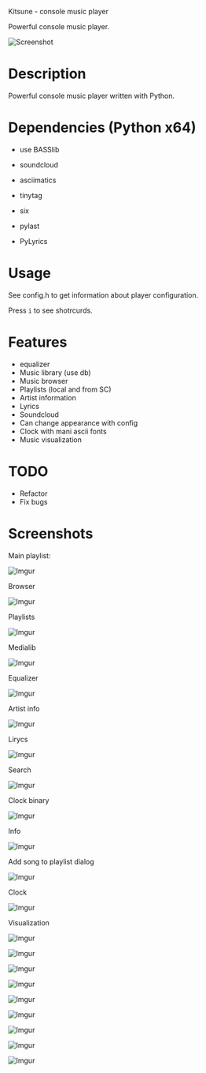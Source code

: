 Kitsune - console music player


Powerful console music player.

![Screenshot](https://github.com/J-CITY/kitsune/blob/master/screens/0.png)

# Description
Powerful console music player written with Python.

# Dependencies (Python x64)
* use BASSlib

* soundcloud
* asciimatics
* tinytag
* six
* pylast
* PyLyrics

# Usage

See config.h to get information about player configuration.

Press `i` to see shotrcurds.

# Features

* equalizer
* Music library (use db)
* Music browser
* Playlists (local and from SC)
* Artist information
* Lyrics
* Soundcloud
* Can change appearance with config
* Clock with mani ascii fonts
* Music visualization

# TODO

* Refactor
* Fix bugs

# Screenshots

Main playlist:

![Imgur](https://github.com/J-CITY/kitsune/blob/master/screens/0.png)

Browser

![Imgur](https://github.com/J-CITY/kitsune/blob/master/screens/1.png)

Playlists

![Imgur](https://github.com/J-CITY/kitsune/blob/master/screens/2.png)

Medialib

![Imgur](https://github.com/J-CITY/kitsune/blob/master/screens/3.png)

Equalizer

![Imgur](https://github.com/J-CITY/kitsune/blob/master/screens/4.png)

Artist info

![Imgur](https://github.com/J-CITY/kitsune/blob/master/screens/5.png)

Lirycs

![Imgur](https://github.com/J-CITY/kitsune/blob/master/screens/6.png)

Search

![Imgur](https://github.com/J-CITY/kitsune/blob/master/screens/7.png)

Clock binary

![Imgur](https://github.com/J-CITY/kitsune/blob/master/screens/8.png)

Info

![Imgur](https://github.com/J-CITY/kitsune/blob/master/screens/9.png)

Add song to playlist dialog

![Imgur](https://github.com/J-CITY/kitsune/blob/master/screens/10.png)

Clock

![Imgur](https://github.com/J-CITY/kitsune/blob/master/screens/11.png)

Visualization

![Imgur](https://github.com/J-CITY/kitsune/blob/master/screens/12.png)

![Imgur](https://github.com/J-CITY/kitsune/blob/master/screens/13.png)

![Imgur](https://github.com/J-CITY/kitsune/blob/master/screens/14.png)

![Imgur](https://github.com/J-CITY/kitsune/blob/master/screens/15.png)

![Imgur](https://github.com/J-CITY/kitsune/blob/master/screens/16.png)

![Imgur](https://github.com/J-CITY/kitsune/blob/master/screens/17.png)

![Imgur](https://github.com/J-CITY/kitsune/blob/master/screens/18.png)

![Imgur](https://github.com/J-CITY/kitsune/blob/master/screens/19.png)

![Imgur](https://github.com/J-CITY/kitsune/blob/master/screens/20.png)


